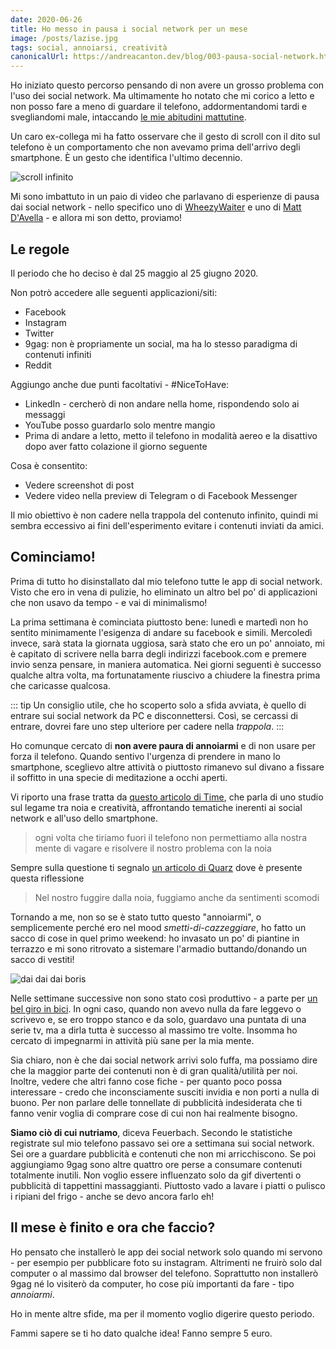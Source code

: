 ```yaml
---
date: 2020-06-26
title: Ho messo in pausa i social network per un mese
image: /posts/lazise.jpg
tags: social, annoiarsi, creatività
canonicalUrl: https://andreacanton.dev/blog/003-pausa-social-network.html
---
```


Ho iniziato questo percorso pensando di non avere un grosso problema con l'uso dei social network. Ma ultimamente ho notato che mi corico a letto e non posso fare a meno di guardare il telefono, addormentandomi tardi e svegliandomi male, intaccando [le mie abitudini mattutine](/blog/abitudini-mattutine.html).

Un caro ex-collega mi ha fatto osservare che il gesto di scroll con il dito sul telefono è un comportamento che non avevamo prima dell'arrivo degli smartphone. È un gesto che identifica l'ultimo decennio.

![scroll infinito](https://media.giphy.com/media/MY15rWOHbmfsAwhBBE/giphy.gif)

Mi sono imbattuto in un paio di video che parlavano di esperienze di pausa dai social network - nello specifico uno di [WheezyWaiter](https://www.youtube.com/watch?v=ve37Bg4-hPc) e uno di [Matt D'Avella](https://www.youtube.com/watch?v=cNFdjP_F9sU) - e allora mi son detto, proviamo!

## Le regole

Il periodo che ho deciso è dal 25 maggio al 25 giugno 2020.

Non potrò accedere alle seguenti applicazioni/siti:

- Facebook
- Instagram
- Twitter
- 9gag: non è propriamente un social, ma ha lo stesso paradigma di contenuti infiniti
- Reddit

Aggiungo anche due punti facoltativi - #NiceToHave:

- LinkedIn - cercherò di non andare nella home, rispondendo solo ai messaggi
- YouTube posso guardarlo solo mentre mangio
- Prima di andare a letto, metto il telefono in modalità aereo e la disattivo dopo aver fatto colazione il giorno seguente

Cosa è consentito:

- Vedere screenshot di post
- Vedere video nella preview di Telegram o di Facebook Messenger

Il mio obiettivo è non cadere nella trappola del contenuto infinito, quindi mi sembra eccessivo ai fini dell'esperimento evitare i contenuti inviati da amici.

## Cominciamo!

Prima di tutto ho disinstallato dal mio telefono tutte le app di social network. Visto che ero in vena di pulizie, ho eliminato un altro bel po' di applicazioni che non usavo da tempo - e vai di minimalismo!

La prima settimana è cominciata piuttosto bene: lunedì e martedì non ho sentito minimamente l'esigenza di andare su facebook e simili. Mercoledì invece, sarà stata la giornata uggiosa, sarà stato che ero un po' annoiato, mi è capitato di scrivere nella barra degli indirizzi facebook.com e premere invio senza pensare, in maniera automatica. Nei giorni seguenti è successo qualche altra volta, ma fortunatamente riuscivo a chiudere la finestra prima che caricasse qualcosa.

::: tip
Un consiglio utile, che ho scoperto solo a sfida avviata, è quello di entrare sui social network da PC e disconnettersi. Così, se cercassi di entrare, dovrei fare uno step ulteriore per cadere nella _trappola_.
:::

Ho comunque cercato di **non avere paura di annoiarmi** e di non usare per forza il telefono. Quando sentivo l'urgenza di prendere in mano lo smartphone, sceglievo altre attività o piuttosto rimanevo sul divano a fissare il soffitto in una specie di meditazione a occhi aperti.

Vi riporto una frase tratta da [questo articolo di Time](https://time.com/5480002/benefits-of-boredom/), che parla di uno studio sul legame tra noia e creatività, affrontando tematiche inerenti ai social network e all'uso dello smartphone.

> ogni volta che tiriamo fuori il telefono non permettiamo alla nostra mente di vagare e risolvere il nostro problema con la noia

Sempre sulla questione ti segnalo [un articolo di Quarz](https://qz.com/1020976/the-scientific-link-between-boredom-and-creativity/) dove è presente questa riflessione

> Nel nostro fuggire dalla noia, fuggiamo anche da sentimenti scomodi

Tornando a me, non so se è stato tutto questo "annoiarmi", o semplicemente perché ero nel mood _smetti-di-cazzeggiare_, ho fatto un sacco di cose in quel primo weekend: ho invasato un po' di piantine in terrazzo e mi sono ritrovato a sistemare l'armadio buttando/donando un sacco di vestiti!

![dai dai dai boris](https://www.serialminds.com/wp-content/uploads/2016/03/dai-dai-dai.gif)

Nelle settimane successive non sono stato così produttivo - a parte per [un bel giro in bici](https://www.strava.com/activities/3648096604). In ogni caso, quando non avevo nulla da fare leggevo o scrivevo e, se ero troppo stanco e da solo, guardavo una puntata di una serie tv, ma a dirla tutta è successo al massimo tre volte. Insomma ho cercato di impegnarmi in attività più sane per la mia mente.

Sia chiaro, non è che dai social network arrivi solo fuffa, ma possiamo dire che la maggior parte dei contenuti non è di gran qualità/utilità per noi. Inoltre, vedere che altri fanno cose fiche - per quanto poco possa interessare - credo che inconsciamente susciti invidia e non porti a nulla di buono. Per non parlare delle tonnellate di pubblicità indesiderata che ti fanno venir voglia di comprare cose di cui non hai realmente bisogno.

**Siamo ciò di cui nutriamo**, diceva Feuerbach. Secondo le statistiche registrate sul mio telefono passavo sei ore a settimana sui social network. Sei ore a guardare pubblicità e contenuti che non mi arricchiscono. Se poi aggiungiamo 9gag sono altre quattro ore perse a consumare contenuti totalmente inutili. Non voglio essere influenzato solo da gif divertenti o pubblicità di tappettini massaggianti. Piuttosto vado a lavare i piatti o pulisco i ripiani del frigo - anche se devo ancora farlo eh!

## Il mese è finito e ora che faccio?

Ho pensato che installerò le app dei social network solo quando mi servono - per esempio per pubblicare foto su instagram. Altrimenti ne fruirò solo dal computer o al massimo dal browser del telefono. Soprattutto non installerò 9gag né lo visiterò da computer, ho cose più importanti da fare - tipo _annoiarmi_.

Ho in mente altre sfide, ma per il momento voglio digerire questo periodo.

Fammi sapere se ti ho dato qualche idea!
Fanno sempre 5 euro.
